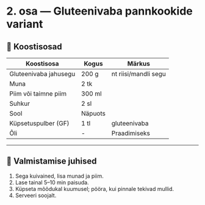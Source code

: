 # 2. osa — Gluteenivaba pannkookide variant

## 🥣 Koostisosad

| Koostisosa                 | Kogus  | Märkus               |
|---------------------------|--------|----------------------|
| Gluteenivaba jahusegu     | 200 g  | nt riisi/mandli segu |
| Muna                      | 2 tk   |                      |
| Piim või taimne piim      | 300 ml |                      |
| Suhkur                    | 2 sl   |                      |
| Sool                      | Näpuots|                      |
| Küpsetuspulber (GF)       | 1 tl   | gluteenivaba         |
| Õli                       | -      | Praadimiseks         |

---

## 🔄 Valmistamise juhised

1. Sega kuivained, lisa munad ja piim.
2. Lase tainal 5–10 min paisuda.
3. Küpseta mõõdukal kuumusel; pööra, kui pinnale tekivad mullid.
4. Serveeri soojalt.
